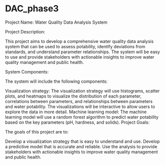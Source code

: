# DAC_phase3
Project Name: Water Quality Data Analysis System

Project Description:

This project aims to develop a comprehensive water quality data analysis system that can be used to assess potability, identify deviations from standards, and understand parameter relationships. The system will be easy to use and provide stakeholders with actionable insights to improve water quality management and public health.

System Components:

The system will include the following components:

Visualization strategy: The visualization strategy will use histograms, scatter plots, and heatmaps to visualize the distribution of each parameter, correlations between parameters, and relationships between parameters and water potability. The visualizations will be interactive to allow users to explore the data in more detail. Machine learning model: The machine learning model will use a random forest algorithm to predict water potability based on the key parameters (pH, hardness, and solids). Project Goals:

The goals of this project are to:

Develop a visualization strategy that is easy to understand and use. Develop a predictive model that is accurate and reliable. Use the analysis to provide stakeholders with actionable insights to improve water quality management and public health.
